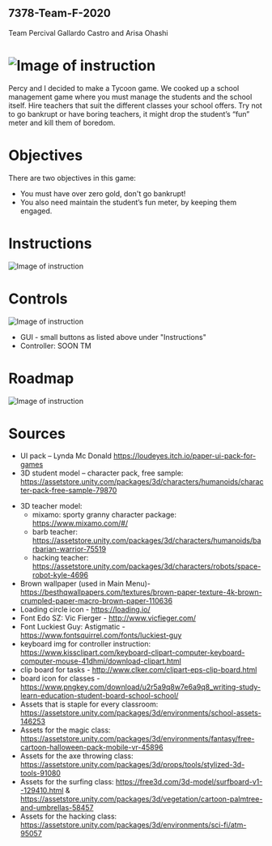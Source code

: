 ## 7378-Team-F-2020
Team Percival Gallardo Castro and Arisa Ohashi

![Image of instruction](https://i.imgur.com/NbiDdPx.jpg)
======
Percy and I decided to make a Tycoon game. We cooked up a school management game where you must manage the students and the school itself. Hire teachers that suit the different classes your school offers. Try not to go bankrupt or have boring teachers, it might drop the student’s “fun” meter and kill them of boredom. 

# Objectives
There are two objectives in this game:
- You must have over zero gold, don't go bankrupt!
- You also need maintain the student’s fun meter, by keeping them engaged.

# Instructions
![Image of instruction](https://i.imgur.com/mmzY8Zi.jpg)

# Controls 
![Image of instruction](https://i.imgur.com/n7pd1VN.jpg)
- GUI - small buttons as listed above under "Instructions"
- Controller: SOON TM

# Roadmap
![Image of instruction](https://i.imgur.com/yPADjGe.jpg)

# Sources
* UI pack – Lynda Mc Donald https://loudeyes.itch.io/paper-ui-pack-for-games
* 3D student model – character pack, free sample: https://assetstore.unity.com/packages/3d/characters/humanoids/character-pack-free-sample-79870
- 3D teacher model:
  - mixamo: sporty granny character package: https://www.mixamo.com/#/
  -	barb teacher: https://assetstore.unity.com/packages/3d/characters/humanoids/barbarian-warrior-75519
  -	hacking teacher: https://assetstore.unity.com/packages/3d/characters/robots/space-robot-kyle-4696
- Brown wallpaper (used in Main Menu)- https://besthqwallpapers.com/textures/brown-paper-texture-4k-brown-crumpled-paper-macro-brown-paper-110636
- Loading circle icon - https://loading.io/
- Font Edo SZ: Vic Fierger - http://www.vicfieger.com/
- Font Luckiest Guy: Astigmatic - https://www.fontsquirrel.com/fonts/luckiest-guy
- keyboard img for controller instruction: https://www.kissclipart.com/keyboard-clipart-computer-keyboard-computer-mouse-41dhmi/download-clipart.html
- clip board for tasks - http://www.clker.com/clipart-eps-clip-board.html
- board icon for classes - https://www.pngkey.com/download/u2r5a9q8w7e6a9q8_writing-study-learn-education-student-board-school-school/
- Assets that is staple for every classroom: https://assetstore.unity.com/packages/3d/environments/school-assets-146253
- Assets for the magic class: https://assetstore.unity.com/packages/3d/environments/fantasy/free-cartoon-halloween-pack-mobile-vr-45896
- Assets for the axe throwing class: https://assetstore.unity.com/packages/3d/props/tools/stylized-3d-tools-91080
- Assets for the surfing class: https://free3d.com/3d-model/surfboard-v1--129410.html & https://assetstore.unity.com/packages/3d/vegetation/cartoon-palmtree-and-umbrellas-58457
- Assets for the hacking class: https://assetstore.unity.com/packages/3d/environments/sci-fi/atm-95057

